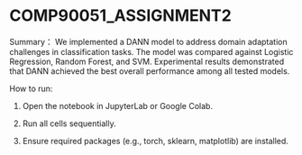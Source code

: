 # COMP90051_ASSIGNMENT2
Summary：
We implemented a DANN model to address domain adaptation challenges in classification tasks. The model was compared against Logistic Regression, Random Forest, and SVM. Experimental results demonstrated that DANN achieved the best overall performance among all tested models.


How to run:
1. Open the notebook in JupyterLab or Google Colab.

2. Run all cells sequentially.

3. Ensure required packages (e.g., torch, sklearn, matplotlib) are installed.
